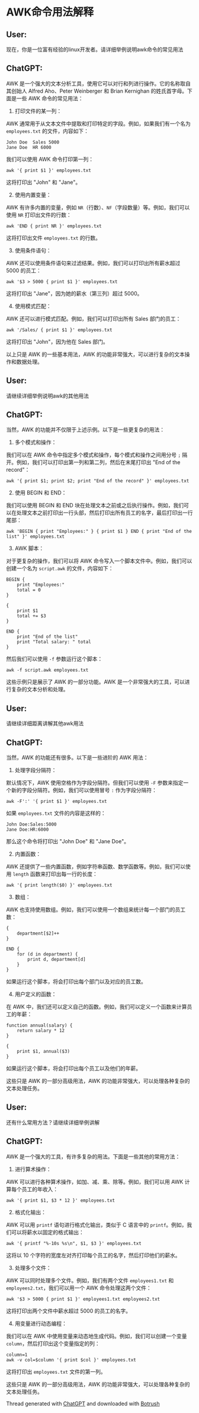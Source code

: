 # AWK命令用法解释

## User:
<div class="empty:hidden">现在，你是一位富有经验的linux开发者。请详细举例说明awk命令的常见用法</div>

## ChatGPT:
AWK 是一个强大的文本分析工具，使用它可以对行和列进行操作。它的名称取自其创始人 Alfred Aho、Peter Weinberger 和 Brian Kernighan 的姓氏首字母。下面是一些 AWK 命令的常见用法：

1. 打印文件的某一列：

AWK 通常用于从文本文件中提取和打印特定的字段。例如，如果我们有一个名为 `employees.txt` 的文件，内容如下：

```
John Doe  Sales 5000
Jane Doe  HR 6000
```

我们可以使用 AWK 命令打印第一列：

```
awk '{ print $1 }' employees.txt
```

这将打印出 "John" 和 "Jane"。

2. 使用内置变量：

AWK 有许多内置的变量，例如 `NR`（行数）、`NF`（字段数量）等。例如，我们可以使用 `NR` 打印出文件的行数：

```
awk 'END { print NR }' employees.txt
```

这将打印出文件 `employees.txt` 的行数。

3. 使用条件语句：

AWK 还可以使用条件语句来过滤结果。例如，我们可以打印出所有薪水超过 5000 的员工：

```
awk '$3 > 5000 { print $1 }' employees.txt
```

这将打印出 "Jane"，因为她的薪水（第三列）超过 5000。

4. 使用模式匹配：

AWK 还可以进行模式匹配。例如，我们可以打印出所有 Sales 部门的员工：

```
awk '/Sales/ { print $1 }' employees.txt
```

这将打印出 "John"，因为他在 Sales 部门。


以上只是 AWK 的一些基本用法，AWK 的功能非常强大，可以进行复杂的文本操作和数据处理。

## User:
<div class="empty:hidden">请继续详细举例说明awk的其他用法</div>

## ChatGPT:
当然，AWK 的功能并不仅限于上述示例。以下是一些更复杂的用法：

1. 多个模式和操作：

我们可以在 AWK 命令中指定多个模式和操作，每个模式和操作之间用分号 `;` 隔开。例如，我们可以打印出第一列和第二列，然后在末尾打印出 "End of the record"：

```
awk '{ print $1; print $2; print "End of the record" }' employees.txt
```

2. 使用 BEGIN 和 END：

我们可以使用 BEGIN 和 END 块在处理文本之前或之后执行操作。例如，我们可以在处理文本之前打印出一行头部，然后打印出所有员工的名字，最后打印出一行尾部：

```
awk 'BEGIN { print "Employees:" } { print $1 } END { print "End of the list" }' employees.txt
```

3. AWK 脚本：

对于更复杂的操作，我们可以将 AWK 命令写入一个脚本文件中。例如，我们可以创建一个名为 `script.awk` 的文件，内容如下：

```
BEGIN {
    print "Employees:"
    total = 0
}

{
    print $1
    total += $3
}

END {
    print "End of the list"
    print "Total salary: " total
}
```

然后我们可以使用 `-f` 参数运行这个脚本：

```
awk -f script.awk employees.txt
```


这些示例只是展示了 AWK 的一部分功能。AWK 是一个非常强大的工具，可以进行复杂的文本分析和处理。

## User:
<div class="empty:hidden">请继续详细距离讲解其他awk用法</div>

## ChatGPT:
当然，AWK 的功能还有很多。以下是一些进阶的 AWK 用法：

1. 处理字段分隔符：

默认情况下，AWK 使用空格作为字段分隔符。但我们可以使用 `-F` 参数来指定一个新的字段分隔符。例如，我们可以使用冒号 `:` 作为字段分隔符：

```
awk -F':' '{ print $1 }' employees.txt
```

如果 `employees.txt` 文件的内容是这样的：

```
John Doe:Sales:5000
Jane Doe:HR:6000
```

那么这个命令将打印出 "John Doe" 和 "Jane Doe"。

2. 内置函数：

AWK 还提供了一些内置函数，例如字符串函数、数学函数等。例如，我们可以使用 `length` 函数来打印出每一行的长度：

```
awk '{ print length($0) }' employees.txt
```

3. 数组：

AWK 也支持使用数组。例如，我们可以使用一个数组来统计每一个部门的员工数：

```
{
    department[$2]++
}

END {
    for (d in department) {
        print d, department[d]
    }
}
```

如果运行这个脚本，将会打印出每个部门以及对应的员工数。

4. 用户定义的函数：

在 AWK 中，我们还可以定义自己的函数。例如，我们可以定义一个函数来计算员工的年薪：

```
function annual(salary) {
    return salary * 12
}

{
    print $1, annual($3)
}
```

如果运行这个脚本，将会打印出每个员工以及他们的年薪。


这些只是 AWK 的一部分高级用法，AWK 的功能非常强大，可以处理各种复杂的文本处理任务。

## User:
<div class="empty:hidden">还有什么常用方法？请继续详细举例讲解</div>

## ChatGPT:
AWK 是一个强大的工具，有许多复杂的用法。下面是一些其他的常用方法：

1. 进行算术操作：

AWK 可以进行各种算术操作，如加、减、乘、除等。例如，我们可以用 AWK 计算每个员工的年收入：

```
awk '{ print $1, $3 * 12 }' employees.txt
```

2. 格式化输出：

AWK 可以用 `printf` 语句进行格式化输出，类似于 C 语言中的 `printf`。例如，我们可以将薪水以固定的格式输出：

```
awk '{ printf "%-10s %s\n", $1, $3 }' employees.txt
```

这将以 10 个字符的宽度左对齐打印每个员工的名字，然后打印他们的薪水。

3. 处理多个文件：

AWK 可以同时处理多个文件。例如，我们有两个文件 `employees1.txt` 和 `employees2.txt`，我们可以用一个 AWK 命令处理这两个文件：

```
awk '$3 > 5000 { print $1 }' employees1.txt employees2.txt
```

这将打印出两个文件中薪水超过 5000 的员工的名字。

4. 用变量进行动态编程：

我们可以在 AWK 中使用变量来动态地生成代码。例如，我们可以创建一个变量 `column`，然后打印出这个变量指定的列：

```
column=1
awk -v col=$column '{ print $col }' employees.txt
```

这将打印出 `employees.txt` 文件的第一列。


这些只是 AWK 的一部分高级用法，AWK 的功能非常强大，可以处理各种复杂的文本处理任务。

Thread generated with <a href="https://chat.openai.com">ChatGPT</a> and downloaded with <a href="https://botrush.io">Botrush</a>